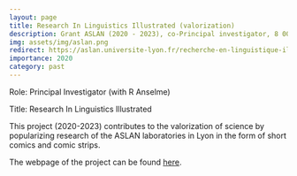 ```yaml
---
layout: page
title: Research In Linguistics Illustrated (valorization)
description: Grant ASLAN (2020 - 2023), co-Principal investigator, 8 000 euros.
img: assets/img/aslan.png
redirect: https://aslan.universite-lyon.fr/recherche-en-linguistique-illustree/recherche-en-linguistique-illustree-218889.kjsp
importance: 2020
category: past
---
```


Role: Principal Investigator (with R Anselme)

Title: Research In Linguistics Illustrated

This project (2020-2023) contributes to the valorization of science by popularizing research of the ASLAN laboratories in Lyon in the form of short comics and comic strips. 

The webpage of the project can be found [here](https://aslan.universite-lyon.fr/recherche-en-linguistique-illustree/recherche-en-linguistique-illustree-218889.kjsp).
